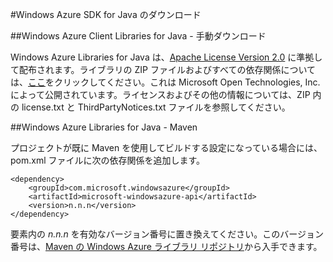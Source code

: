 #Windows Azure SDK for Java のダウンロード

##Windows Azure Client Libraries for Java - 手動ダウンロード

Windows Azure Libraries for Java は、[Apache License Version 2.0][license] に準拠して配布されます。ライブラリの ZIP ファイルおよびすべての依存関係については、[ここ][zip-download]をクリックしてください。これは Microsoft Open Technologies, Inc. によって公開されています。ライセンスおよびその他の情報については、ZIP 内の license.txt と ThirdPartyNotices.txt ファイルを参照してください。

##Windows Azure Libraries for Java - Maven

プロジェクトが既に Maven を使用してビルドする設定になっている場合には、pom.xml ファイルに次の依存関係を追加します。

	<dependency>
    	<groupId>com.microsoft.windowsazure</groupId>
    	<artifactId>microsoft-windowsazure-api</artifactId>
    	<version>n.n.n</version>
	</dependency>

<version> 要素内の *n.n.n* を有効なバージョン番号に置き換えてください。このバージョン番号は、[Maven の Windows Azure ライブラリ リポジトリ](http://go.microsoft.com/fwlink/?LinkID=286274)から入手できます。

[license]: http://www.apache.org/licenses/LICENSE-2.0.html
[zip-download]:  http://go.microsoft.com/fwlink/?LinkId=253887

